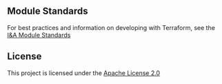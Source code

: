 ## Module Standards

For best practices and information on developing with Terraform, see the [I&A Module Standards](https://aws-ia.github.io/standards-terraform/)

<!-- END_TF_DOCS -->

## License

This project is licensed under the [Apache License 2.0](https://github.com/shibayan/terraform-azurerm-keyvault-acmebot/blob/master/LICENSE)
